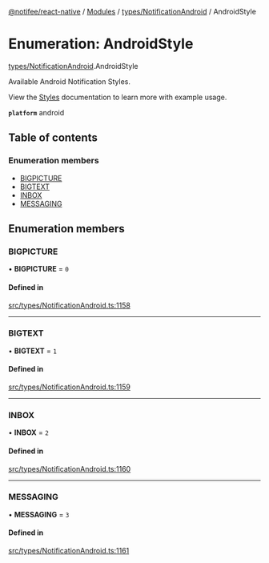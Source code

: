 [@notifee/react-native](../README.md) / [Modules](../modules.md) / [types/NotificationAndroid](../modules/types_NotificationAndroid.md) / AndroidStyle

# Enumeration: AndroidStyle

[types/NotificationAndroid](../modules/types_NotificationAndroid.md).AndroidStyle

Available Android Notification Styles.

View the [Styles](/react-native/docs/android/styles) documentation to learn more with example usage.

**`platform`** android

## Table of contents

### Enumeration members

- [BIGPICTURE](types_NotificationAndroid.AndroidStyle.md#bigpicture)
- [BIGTEXT](types_NotificationAndroid.AndroidStyle.md#bigtext)
- [INBOX](types_NotificationAndroid.AndroidStyle.md#inbox)
- [MESSAGING](types_NotificationAndroid.AndroidStyle.md#messaging)

## Enumeration members

### BIGPICTURE

• **BIGPICTURE** = `0`

#### Defined in

[src/types/NotificationAndroid.ts:1158](https://github.com/notifee/react-native-notifee/blob/ee86b51/src/types/NotificationAndroid.ts#L1158)

___

### BIGTEXT

• **BIGTEXT** = `1`

#### Defined in

[src/types/NotificationAndroid.ts:1159](https://github.com/notifee/react-native-notifee/blob/ee86b51/src/types/NotificationAndroid.ts#L1159)

___

### INBOX

• **INBOX** = `2`

#### Defined in

[src/types/NotificationAndroid.ts:1160](https://github.com/notifee/react-native-notifee/blob/ee86b51/src/types/NotificationAndroid.ts#L1160)

___

### MESSAGING

• **MESSAGING** = `3`

#### Defined in

[src/types/NotificationAndroid.ts:1161](https://github.com/notifee/react-native-notifee/blob/ee86b51/src/types/NotificationAndroid.ts#L1161)
